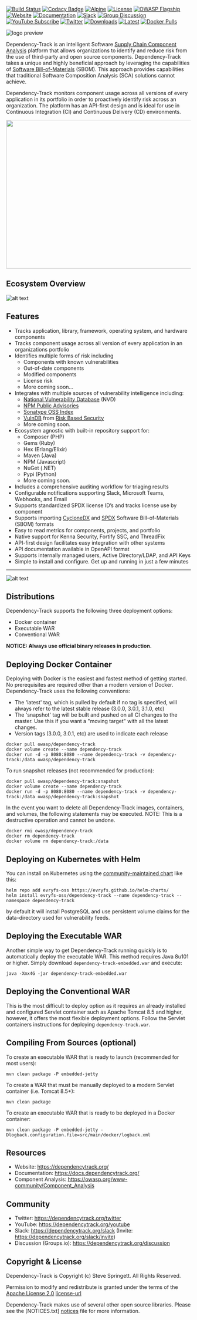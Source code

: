 [![Build Status](https://github.com/DependencyTrack/dependency-track/workflows/CI%20Build/badge.svg)](https://github.com/DependencyTrack/dependency-track/actions?workflow=CI+Build)
[![Codacy Badge](https://api.codacy.com/project/badge/Grade/a1d99b45c27e4d069f94d24bcce8d7e6)](https://www.codacy.com/app/DependencyTrack/dependency-track?utm_source=github.com&amp;utm_medium=referral&amp;utm_content=DependencyTrack/dependency-track&amp;utm_campaign=Badge_Grade)
[![Alpine](https://img.shields.io/badge/built%20on-Alpine-blue.svg)](https://github.com/stevespringett/Alpine)
[![License][license-image]][license-url]
[![OWASP Flagship](https://img.shields.io/badge/owasp-flagship%20project-orange.svg)](https://www.owasp.org/index.php/OWASP_Dependency_Track_Project)
[![Website](https://img.shields.io/badge/https://-dependencytrack.org-blue.svg)](https://dependencytrack.org/)
[![Documentation](https://img.shields.io/badge/read-documentation-blue.svg)](https://docs.dependencytrack.org/)
[![Slack](https://img.shields.io/badge/chat%20on-slack-46BC99.svg)](https://dependencytrack.org/slack)
[![Group Discussion](https://img.shields.io/badge/discussion-groups.io-blue.svg)](https://dependencytrack.org/discussion)
[![YouTube Subscribe](https://img.shields.io/badge/youtube-subscribe-%23c4302b.svg)](https://dependencytrack.org/youtube)
[![Twitter](https://img.shields.io/twitter/follow/dependencytrack.svg?label=Follow&style=social)](https://twitter.com/dependencytrack)
[![Downloads](https://img.shields.io/github/downloads/DependencyTrack/dependency-track/total.svg)](https://github.com/DependencyTrack/dependency-track/releases)
[![Latest](https://img.shields.io/github/release/DependencyTrack/dependency-track.svg)](https://github.com/DependencyTrack/dependency-track/releases)
[![Docker Pulls](https://img.shields.io/docker/pulls/owasp/dependency-track.svg)](https://hub.docker.com/r/owasp/dependency-track/)


![logo preview](https://raw.githubusercontent.com/DependencyTrack/branding/master/dt-logo-black-text.svg?sanitize=true)


Dependency-Track is an intelligent Software [Supply Chain Component Analysis] platform that allows organizations to
identify and reduce risk from the use of third-party and open source components. Dependency-Track takes a unique
and highly beneficial approach by leveraging the capabilities of [Software Bill-of-Materials] (SBOM). This approach
provides capabilities that traditional Software Composition Analysis (SCA) solutions cannot achieve.

Dependency-Track monitors component usage across all versions of every application in its portfolio in order to
proactively identify risk across an organization. The platform has an API-first design and is ideal for use in
Continuous Integration (CI) and Continuous Delivery (CD) environments.

<p align="center">
  <a href="https://www.youtube.com/watch?v=cQuk6jKTrTs">
    <img style="border:0" width="720" height="405" src="https://raw.githubusercontent.com/DependencyTrack/dependency-track/master/docs/images/promo-glitch.png">
  </a>
</p>


## Ecosystem Overview
![alt text](https://raw.githubusercontent.com/DependencyTrack/dependency-track/master/docs/images/integrations.png)

## Features
* Tracks application, library, framework, operating system, and hardware components
* Tracks component usage across all version of every application in an organizations portfolio
* Identifies multiple forms of risk including
  * Components with known vulnerabilities
  * Out-of-date components
  * Modified components
  * License risk
  * More coming soon...
* Integrates with multiple sources of vulnerability intelligence including:
  * [National Vulnerability Database] (NVD)
  * [NPM Public Advisories]
  * [Sonatype OSS Index]
  * [VulnDB] from [Risk Based Security]
  * More coming soon.
* Ecosystem agnostic with built-in repository support for:
  * Composer (PHP)
  * Gems (Ruby)
  * Hex (Erlang/Elixir)
  * Maven (Java)
  * NPM (Javascript)
  * NuGet (.NET)
  * Pypi (Python)
  * More coming soon.  
* Includes a comprehensive auditing workflow for triaging results
* Configurable notifications supporting Slack, Microsoft Teams, Webhooks, and Email
* Supports standardized SPDX license ID’s and tracks license use by component
* Supports importing [CycloneDX] and [SPDX] Software Bill-of-Materials (SBOM) formats
* Easy to read metrics for components, projects, and portfolio
* Native support for Kenna Security, Fortify SSC, and ThreadFix
* API-first design facilitates easy integration with other systems
* API documentation available in OpenAPI format
* Supports internally managed users, Active Directory/LDAP, and API Keys
* Simple to install and configure. Get up and running in just a few minutes


<hr>

![alt text](https://raw.githubusercontent.com/DependencyTrack/dependency-track/master/docs/images/screenshots/dashboard.png)


## Distributions
Dependency-Track supports the following three deployment options:

* Docker container
* Executable WAR
* Conventional WAR

**NOTICE: Always use official binary releases in production.**

## Deploying Docker Container
Deploying with Docker is the easiest and fastest method of getting started. No prerequisites are required
other than a modern version of Docker. Dependency-Track uses the following conventions:


* The 'latest' tag, which is pulled by default if no tag is specified, will always refer to the latest stable release (3.0.0, 3.0.1, 3.1.0, etc)
* The 'snapshot' tag will be built and pushed on all CI changes to the master. Use this if you want a "moving target" with all the latest changes.
* Version tags (3.0.0, 3.0.1, etc) are used to indicate each release


```shell
docker pull owasp/dependency-track
docker volume create --name dependency-track
docker run -d -p 8080:8080 --name dependency-track -v dependency-track:/data owasp/dependency-track
```

To run snapshot releases (not recommended for production):

```shell
docker pull owasp/dependency-track:snapshot
docker volume create --name dependency-track
docker run -d -p 8080:8080 --name dependency-track -v dependency-track:/data owasp/dependency-track:snapshot
```

In the event you want to delete all Dependency-Track images, containers, and volumes, the following statements
may be executed. NOTE: This is a destructive operation and cannot be undone.


```shell
docker rmi owasp/dependency-track
docker rm dependency-track
docker volume rm dependency-track:/data
```

## Deploying on Kubernetes with Helm
You can install on Kubernetes using the [community-maintained chart](https://github.com/evryfs/helm-charts/tree/master/charts/dependency-track) like this:

```shell
helm repo add evryfs-oss https://evryfs.github.io/helm-charts/
helm install evryfs-oss/dependency-track --name dependency-track --namespace dependency-track
```
by default it will install PostgreSQL and use persistent volume claims for the data-directory used for vulnerability feeds.


## Deploying the Executable WAR
Another simple way to get Dependency-Track running quickly is to automatically deploy the executable WAR. This
method requires Java 8u101 or higher. Simply download `dependency-track-embedded.war` and execute:

```shell
java -Xmx4G -jar dependency-track-embedded.war
```

## Deploying the Conventional WAR
This is the most difficult to deploy option as it requires an already installed and configured Servlet
container such as Apache Tomcat 8.5 and higher, however, it offers the most flexible deployment options.
Follow the Servlet containers instructions for deploying `dependency-track.war`.


## Compiling From Sources (optional)
To create an executable WAR that is ready to launch (recommended for most users):

```shell
mvn clean package -P embedded-jetty
```

To create a WAR that must be manually deployed to a modern Servlet container (i.e. Tomcat 8.5+):

```shell
mvn clean package
```

To create an executable WAR that is ready to be deployed in a Docker container:

```shell
mvn clean package -P embedded-jetty -Dlogback.configuration.file=src/main/docker/logback.xml
```

## Resources

* Website: <https://dependencytrack.org/>
* Documentation: <https://docs.dependencytrack.org/>
* Component Analysis: <https://owasp.org/www-community/Component_Analysis>

## Community

* Twitter: <https://dependencytrack.org/twitter>
* YouTube: <https://dependencytrack.org/youtube>
* Slack: <https://dependencytrack.org/slack> (Invite:  <https://dependencytrack.org/slack/invite>)
* Discussion (Groups.io): <https://dependencytrack.org/discussion>


## Copyright & License
Dependency-Track is Copyright (c) Steve Springett. All Rights Reserved.

Permission to modify and redistribute is granted under the terms of the
[Apache License 2.0] [license-url]

Dependency-Track makes use of several other open source libraries. Please see
the [NOTICES.txt] [notices] file for more information.

  [National Vulnerability Database]: https://nvd.nist.gov
  [NPM Public Advisories]: https://www.npmjs.com/advisories
  [Sonatype OSS Index]: https://ossindex.sonatype.org
  [VulnDB]: https://vulndb.cyberriskanalytics.com
  [Risk Based Security]: https://www.riskbasedsecurity.com
  [Supply Chain Component Analysis]: https://owasp.org/www-community/Component_Analysis
  [Software Bill-of-Materials]: https://owasp.org/www-community/Component_Analysis#software-bill-of-materials-sbom
  [CycloneDX]: https://cyclonedx.org
  [SPDX]: https://spdx.org
  [license-image]: https://img.shields.io/badge/license-apache%20v2-brightgreen.svg
  [license-url]: https://github.com/DependencyTrack/dependency-track/blob/master/LICENSE.txt
  [Apache License 2.0]: https://github.com/DependencyTrack/dependency-track/blob/3.0-dev/LICENSE.txt
  [notices]: https://github.com/DependencyTrack/dependency-track/blob/master/NOTICES.txt
  [Alpine]: https://github.com/stevespringett/Alpine
